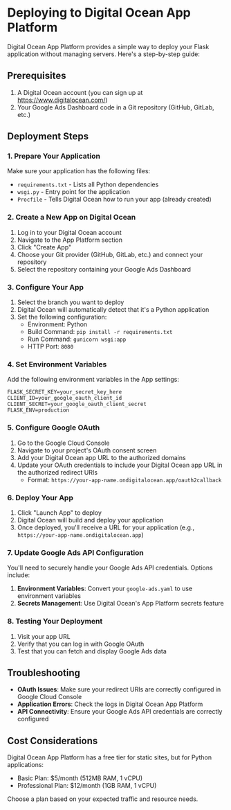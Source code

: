 # Deploying to Digital Ocean App Platform

Digital Ocean App Platform provides a simple way to deploy your Flask application without managing servers. Here's a step-by-step guide:

## Prerequisites

1. A Digital Ocean account (you can sign up at https://www.digitalocean.com/)
2. Your Google Ads Dashboard code in a Git repository (GitHub, GitLab, etc.)

## Deployment Steps

### 1. Prepare Your Application

Make sure your application has the following files:
- `requirements.txt` - Lists all Python dependencies
- `wsgi.py` - Entry point for the application
- `Procfile` - Tells Digital Ocean how to run your app (already created)

### 2. Create a New App on Digital Ocean

1. Log in to your Digital Ocean account
2. Navigate to the App Platform section
3. Click "Create App"
4. Choose your Git provider (GitHub, GitLab, etc.) and connect your repository
5. Select the repository containing your Google Ads Dashboard

### 3. Configure Your App

1. Select the branch you want to deploy
2. Digital Ocean will automatically detect that it's a Python application
3. Set the following configuration:
   - Environment: Python
   - Build Command: `pip install -r requirements.txt`
   - Run Command: `gunicorn wsgi:app`
   - HTTP Port: `8080`

### 4. Set Environment Variables

Add the following environment variables in the App settings:

```
FLASK_SECRET_KEY=your_secret_key_here
CLIENT_ID=your_google_oauth_client_id
CLIENT_SECRET=your_google_oauth_client_secret
FLASK_ENV=production
```

### 5. Configure Google OAuth

1. Go to the Google Cloud Console
2. Navigate to your project's OAuth consent screen
3. Add your Digital Ocean app URL to the authorized domains
4. Update your OAuth credentials to include your Digital Ocean app URL in the authorized redirect URIs
   - Format: `https://your-app-name.ondigitalocean.app/oauth2callback`

### 6. Deploy Your App

1. Click "Launch App" to deploy
2. Digital Ocean will build and deploy your application
3. Once deployed, you'll receive a URL for your application (e.g., `https://your-app-name.ondigitalocean.app`)

### 7. Update Google Ads API Configuration

You'll need to securely handle your Google Ads API credentials. Options include:

1. **Environment Variables**: Convert your `google-ads.yaml` to use environment variables
2. **Secrets Management**: Use Digital Ocean's App Platform secrets feature

### 8. Testing Your Deployment

1. Visit your app URL
2. Verify that you can log in with Google OAuth
3. Test that you can fetch and display Google Ads data

## Troubleshooting

- **OAuth Issues**: Make sure your redirect URIs are correctly configured in Google Cloud Console
- **Application Errors**: Check the logs in Digital Ocean App Platform
- **API Connectivity**: Ensure your Google Ads API credentials are correctly configured

## Cost Considerations

Digital Ocean App Platform has a free tier for static sites, but for Python applications:
- Basic Plan: $5/month (512MB RAM, 1 vCPU)
- Professional Plan: $12/month (1GB RAM, 1 vCPU)

Choose a plan based on your expected traffic and resource needs.
